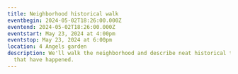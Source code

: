 ```yaml
---
title: Neighborhood historical walk
eventbegin: 2024-05-02T18:26:00.000Z
eventend: 2024-05-02T18:26:00.000Z
eventstart: May 23, 2024 at 4:00pm
eventstop: May 23, 2024 at 6:00pm
location: 4 Angels garden
description: We'll walk the neighborhood and describe neat historical things
  that have happened.
---
```

